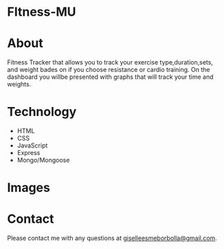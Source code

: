 # FItness-MU

# About

Fitness Tracker that allows you to track your exercise type,duration,sets, and weight bades on if you choose resistance or cardio training. On the dashboard you willbe presented with graphs that will track your time and weights.

# Technology
 * HTML
 * CSS 
 * JavaScript
 * Express
 * Mongo/Mongoose

 # Images







 # Contact
 Please contact me with any questions at giselleesmeborbolla@gmail.com. 
